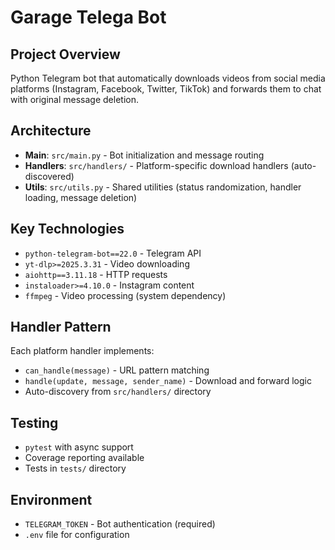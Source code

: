 # Garage Telega Bot

## Project Overview
Python Telegram bot that automatically downloads videos from social media platforms (Instagram, Facebook, Twitter, TikTok) and forwards them to chat with original message deletion.

## Architecture
- **Main**: `src/main.py` - Bot initialization and message routing
- **Handlers**: `src/handlers/` - Platform-specific download handlers (auto-discovered)
- **Utils**: `src/utils.py` - Shared utilities (status randomization, handler loading, message deletion)

## Key Technologies
- `python-telegram-bot==22.0` - Telegram API
- `yt-dlp>=2025.3.31` - Video downloading
- `aiohttp==3.11.18` - HTTP requests
- `instaloader>=4.10.0` - Instagram content
- `ffmpeg` - Video processing (system dependency)

## Handler Pattern
Each platform handler implements:
- `can_handle(message)` - URL pattern matching
- `handle(update, message, sender_name)` - Download and forward logic
- Auto-discovery from `src/handlers/` directory

## Testing
- `pytest` with async support
- Coverage reporting available
- Tests in `tests/` directory

## Environment
- `TELEGRAM_TOKEN` - Bot authentication (required)
- `.env` file for configuration